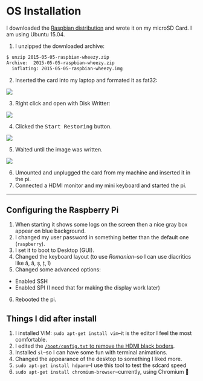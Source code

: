 # OS Installation

I downloaded the [Raspbian distribution](https://www.raspberrypi.org/downloads/raspbian/) and wrote it on my microSD Card.
I am using Ubuntu 15.04.

 1. I unzipped the downloaded archive:
 
 ```sh
 $ unzip 2015-05-05-raspbian-wheezy.zip 
 Archive:  2015-05-05-raspbian-wheezy.zip
   inflating: 2015-05-05-raspbian-wheezy.img 
 ```
 
 2. Inserted the card into my laptop and formated it as fat32:
 
   ![](http://i.imgur.com/Kyf7crT.png)
   
 3. Right click and open with Disk Writter:
 
   ![](http://i.imgur.com/RWc88dG.png)
   
 4. Clicked the <kbd>Start Restoring</kbd> button.
 
   ![](http://i.imgur.com/lkaObGR.png)
   
 5. Waited until the image was written.
 
   ![](http://i.imgur.com/Aao1Ugl.png)
 
 6. Umounted and unplugged the card from my machine and inserted it in the pi.
 7. Connected a HDMI monitor and my mini keyboard and started the pi.

---

## Configuring the Raspberry Pi

 1. When starting it shows some logs on the screen then a nice gray box appear on blue background.
 2. I changed my user password in something better than the default one (`raspberry`).
 3. I set it to boot to Desktop (GUI).
 4. Changed the keyboard layout (to use *Romanian*–so I can use diacritics like ă, â, ș, ț, î)
 5. Changed some advanced options:
   - Enabled SSH
   - Enabled SPI (I need that for making the display work later)
 6. Rebooted the pi.

## Things I did after install

 1. I installed VIM: `sudo apt-get install vim`–it is the editor I feel the most comfortable.
 2. I edited the [`/boot/config.txt` to remove the HDMI black boders](/troubles/hdmi-black-borders.md).
 3. Installed `sl`–so I can have some fun with terminal animations.
 4. Changed the appearance of the desktop to something I liked more.
 5. `sudo apt-get install hdparm`–I use this tool to test the sdcard speed
 6. `sudo apt-get install chromium-browser`–currently, using Chromium :dizzy:
